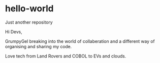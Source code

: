 # hello-world
Just another repository

Hi Devs, 

GrumpyGel breaking into the world of collaberation and a different way of organising and sharing my code.

Love tech from Land Rovers and COBOL to EVs and clouds.

